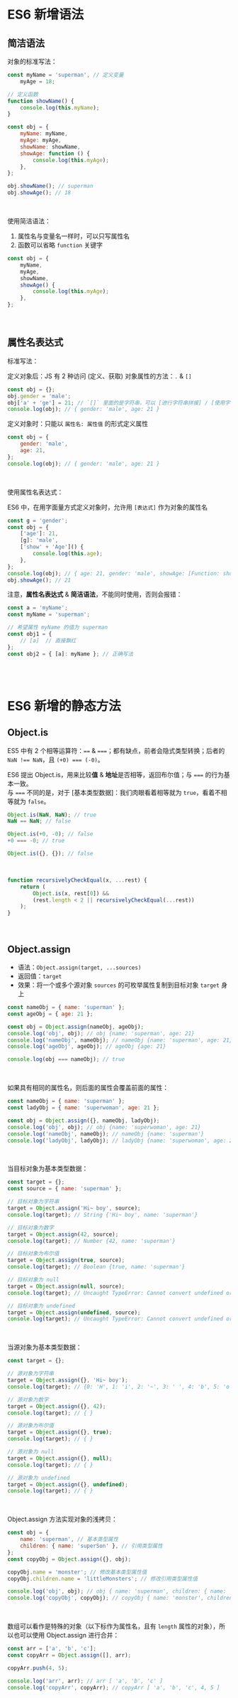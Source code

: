 # ES6 新增语法

## 简洁语法

对象的标准写法：

```js
const myName = 'superman', // 定义变量
    myAge = 18;

// 定义函数
function showName() {
    console.log(this.myName);
}

const obj = {
    myName: myName,
    myAge: myAge,
    showName: showName,
    showAge: function () {
        console.log(this.myAge);
    },
};

obj.showName(); // superman
obj.showAge(); // 18
```

<br>

使用简洁语法：

1. 属性名与变量名一样时，可以只写属性名
2. 函数可以省略 `function` 关键字

```js
const obj = {
    myName,
    myAge,
    showName,
    showAge() {
        console.log(this.myAge);
    },
};
```

<br>

## 属性名表达式

标准写法：

定义对象后：JS 有 2 种访问 (定义、获取) 对象属性的方法：`.` & `[]`

```js
const obj = {};
obj.gender = 'male';
obj['a' + 'ge'] = 21; // `[]` 里面的是字符串，可以 [进行字符串拼接] / [使用字符串变量]
console.log(obj); // { gender: 'male', age: 21 }
```

定义对象时：只能以 `属性名: 属性值` 的形式定义属性

```js
const obj = {
    gender: 'male',
    age: 21,
};
console.log(obj); // { gender: 'male', age: 21 }
```

<br>

使用属性名表达式：

ES6 中，在用字面量方式定义对象时，允许用 `[表达式]` 作为对象的属性名

```js
const g = 'gender';
const obj = {
    ['age']: 21,
    [g]: 'male',
    ['show' + 'Age']() {
        console.log(this.age);
    },
};
console.log(obj); // { age: 21, gender: 'male', showAge: [Function: showAge] }
obj.showAge(); // 21
```

注意，**属性名表达式** & **简洁语法**，不能同时使用，否则会报错：

```js
const a = 'myName';
const myName = 'superman';

// 希望属性 myName 的值为 superman
const obj1 = {
    // [a]  // 直接飘红
};
const obj2 = { [a]: myName }; // 正确写法
```

<br><br>

# ES6 新增的静态方法

## Object.is

ES5 中有 2 个相等运算符：`==` & `===`；都有缺点，前者会隐式类型转换；后者的 `NaN !== NaN`，且 `(+0) === (-0)`。

ES6 提出 Object.is，用来比较**值** & **地址**是否相等，返回布尔值；与 `===` 的行为基本一致。<br>
与 `===` 不同的是，对于 [基本类型数据]：我们肉眼看着相等就为 `true`，看着不相等就为 `false`。

```js
Object.is(NaN, NaN); // true
NaN == NaN; // false

Object.is(+0, -0); // false
+0 === -0; // true

Object.is({}, {}); // false
```

<br>

```js
function recursivelyCheckEqual(x, ...rest) {
    return (
        Object.is(x, rest[0]) &&
        (rest.length < 2 || recursivelyCheckEqual(...rest))
    );
}
```

<br>

## Object.assign

-   语法：`Object.assign(target, ...sources)`
-   返回值：`target`
-   效果：将一个或多个源对象 `sources` 的可枚举属性复制到目标对象 `target` 身上

```js
const nameObj = { name: 'superman' };
const ageObj = { age: 21 };

const obj = Object.assign(nameObj, ageObj);
console.log('obj', obj); // obj {name: 'superman', age: 21}
console.log('nameObj', nameObj); // nameObj {name: 'superman', age: 21}
console.log('ageObj', ageObj); // ageObj {age: 21}

console.log(obj === nameObj); // true
```

<br>

如果具有相同的属性名，则后面的属性会覆盖前面的属性：

```js
const nameObj = { name: 'superman' };
const ladyObj = { name: 'superwoman', age: 21 };

const obj = Object.assign({}, nameObj, ladyObj);
console.log('obj', obj); // obj {name: 'superwoman', age: 21}
console.log('nameObj', nameObj); // nameObj {name: 'superman'}
console.log('ladyObj', ladyObj); // ladyObj {name: 'superwoman', age: 21}
```

<br>

当目标对象为基本类型数据：

```js
const target = {};
const source = { name: 'superman' };

// 目标对象为字符串
target = Object.assign('Hi~ boy', source);
console.log(target); // String {'Hi~ boy', name: 'superman'}

// 目标对象为数字
target = Object.assign(42, source);
console.log(target); // Number {42, name: 'superman'}

// 目标对象为布尔值
target = Object.assign(true, source);
console.log(target); // Boolean {true, name: 'superman'}

// 目标对象为 null
target = Object.assign(null, source);
console.log(target); // Uncaught TypeError: Cannot convert undefined or null to object

// 目标对象为 undefined
target = Object.assign(undefined, source);
console.log(target); // Uncaught TypeError: Cannot convert undefined or null to object
```

<br>

当源对象为基本类型数据：

```js
const target = {};

// 源对象为字符串
target = Object.assign({}, 'Hi~ boy');
console.log(target); // {0: 'H', 1: 'i', 2: '~', 3: ' ', 4: 'b', 5: 'o', 6: 'y'}

// 源对象为数字
target = Object.assign({}, 42);
console.log(target); // { }

// 源对象为布尔值
target = Object.assign({}, true);
console.log(target); // { }

// 源对象为 null
target = Object.assign({}, null);
console.log(target); // { }

// 源对象为 undefined
target = Object.assign({}, undefined);
console.log(target); // { }
```

<br>

Object.assign 方法实现对象的浅拷贝：

```js
const obj = {
    name: 'superman', // 基本类型属性
    children: { name: 'superSon' }, // 引用类型属性
};
const copyObj = Object.assign({}, obj);

copyObj.name = 'monster'; // 修改基本类型属性值
copyObj.children.name = 'littleMonsters'; // 修改引用类型属性值

console.log('obj', obj); // obj { name: 'superman', children: { name: 'littleMonsters' } }
console.log('copyObj', copyObj); // copyObj { name: 'monster', children: { name: 'littleMonsters' } }
```

<br>

数组可以看作是特殊的对象（以下标作为属性名，且有 `length` 属性的对象），所以也可以使用 Object.assign 进行合并：

```js
const arr = ['a', 'b', 'c'];
const copyArr = Object.assign([], arr);

copyArr.push(4, 5);

console.log('arr', arr); // arr [ 'a', 'b', 'c' ]
console.log('copyArr', copyArr); // copyArr [ 'a', 'b', 'c', 4, 5 ]
```

<br>
